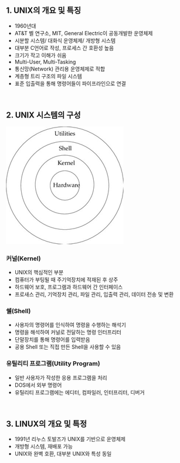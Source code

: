 ## 1. UNIX의 개요 및 특징
- 1960년대
- AT&T 벨 연구소, MIT, General Electric이 공동개발한 운영체제
- 시분할 시스템/ 대화식 운영체제/ 개방형 시스템
- 대부분 C언어로 작성, 프로세스 간 호환성 높음
- 크기가 작고 이해가 쉬움
- Multi-User, Multi-Tasking
- 통신망(Network) 관리용 운영체제로 적합
- 계층형 트리 구조의 파일 시스템
- 표준 입출력을 통해 명령어들이 파이프라인으로 연결

<br>

## 2. UNIX 시스템의 구성

![UNIX_image](/images/UNIX_image.png)

### 커널(Kernel)
- UNIX의 핵심적인 부분
- 컴퓨터가 부팅될 때 주기억장치에 적재된 후 상주
- 하드웨어 보호, 프로그램과 하드웨어 간 인터페이스
- 프로새스 관리, 기억장치 관리, 파일 관리, 입출력 관리, 데이터 전송 및 변환

### 쉘(Shell)
- 사용자의 명령어를 인식하여 명령을 수행하는 해석기
- 명령을 해석하여 커널로 전달하는 명령 인터프리터
- 단말장치를 통해 명령어를 입력받음
- 공용 Shell 또는 직접 만든 Shell을 사용할 수 있음

### 유틸리티 프로그램(Utility Program)
- 일반 사용자가 작성한 응용 프로그램을 처리
- DOS에서 외부 명령어
- 유틸리티 프로그램에는 에디터, 컴파일러, 인터프리터, 디버거

<br>

## 3. LINUX의 개요 및 특정
- 1991년 리누스 토발즈가 UNIX를 기반으로 운영체제
- 개방형 시스템, 재배포 가능
- UNIX와 완벽 호환, 대부분 UNIX와 특성 동일

